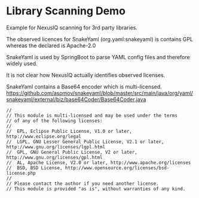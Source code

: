 # Library Scanning Demo
Example for NexusIQ scanning for 3rd party libraries.

The observed licences for SnakeYaml (org.yaml:snakeyaml) is contains GPL whereas
the declared is Apache-2.0

SnakeYaml is used by SpringBoot to parse YAML config files and therefore widely used.

It is not clear how NexusIQ actually identifies observed licenses.

SnakeYaml contains a Base64 encoder which is multi-licensed.
https://github.com/asomov/snakeyaml/blob/master/src/main/java/org/yaml/snakeyaml/external/biz/base64Coder/Base64Coder.java

```
//
// This module is multi-licensed and may be used under the terms
// of any of the following licenses:
//
//  EPL, Eclipse Public License, V1.0 or later, http://www.eclipse.org/legal
//  LGPL, GNU Lesser General Public License, V2.1 or later, http://www.gnu.org/licenses/lgpl.html
//  GPL, GNU General Public License, V2 or later, http://www.gnu.org/licenses/gpl.html
//  AL, Apache License, V2.0 or later, http://www.apache.org/licenses
//  BSD, BSD License, http://www.opensource.org/licenses/bsd-license.php
//
// Please contact the author if you need another license.
// This module is provided "as is", without warranties of any kind.
```

